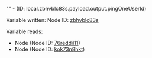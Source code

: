 "" - (ID: local.zbhvblc83s.payload.output.pingOneUserId)

Variable written:
Node ID: [zbhvblc83s](../nodes/zbhvblc83s.md)

Variable reads:
* Node (Node ID: [76reddil11](../nodes/76reddil11.md))
* Node (Node ID: [kok73n8hkt](../nodes/kok73n8hkt.md))
